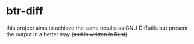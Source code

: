# btr-diff
this project aims to achieve the same results as GNU Diffutils but present the output in a better way ~~(and is written in Rust)~~
